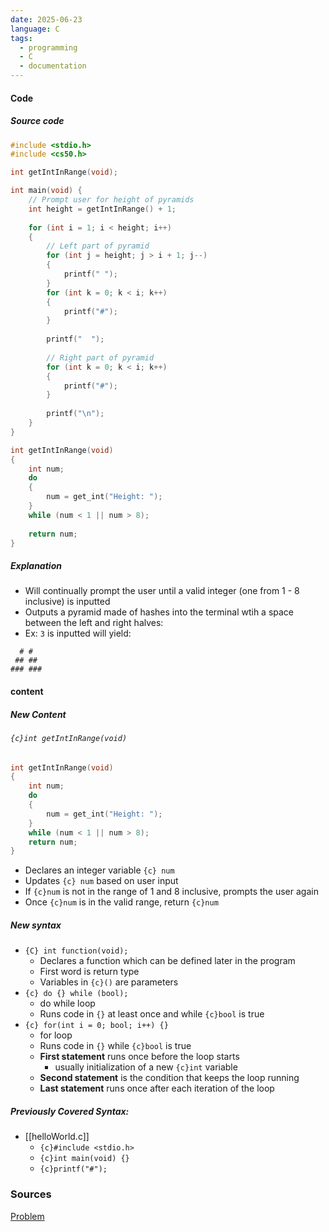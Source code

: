 ```yaml
---
date: 2025-06-23
language: C
tags:
  - programming
  - C
  - documentation
---
```

#### Code
##### Source code
```c title:"mario.c"
#include <stdio.h>
#include <cs50.h>

int getIntInRange(void);

int main(void) {
	// Prompt user for height of pyramids
    int height = getIntInRange() + 1;
	
    for (int i = 1; i < height; i++)
    {
        // Left part of pyramid
        for (int j = height; j > i + 1; j--)
        {
            printf(" ");
        }
        for (int k = 0; k < i; k++)
        {
            printf("#");
        }
		
        printf("  ");
		
        // Right part of pyramid
        for (int k = 0; k < i; k++)
        {
            printf("#");
        }
		
        printf("\n");
    }
}

int getIntInRange(void)
{
    int num;
    do
    {
        num = get_int("Height: ");
    }
    while (num < 1 || num > 8);
	
    return num;
}
```

##### Explanation
- Will continually prompt the user until a valid integer (one from 1 - 8 inclusive) is inputted
- Outputs a pyramid made of hashes into the terminal wtih a space between the left and right halves:
- Ex: `3` is inputted will yield:
```
  # #
 ## ## 
### ###
```

#### content

##### New Content

###### `{c}int getIntInRange(void)` 

```c
int getIntInRange(void)
{
    int num;
    do
    {
        num = get_int("Height: ");
    }
    while (num < 1 || num > 8);
    return num;
}
```

- Declares an integer variable `{c} num`
- Updates `{c} num` based on user input
- If `{c}num` is not in the range of 1 and 8 inclusive, prompts the user again
- Once `{c}num` is in the valid range, return `{c}num`

##### New syntax
- `{C} int function(void);`
	- Declares a function which can be defined later in the program
	- First word is return type
	- Variables in `{c}()` are parameters
- `{c} do {} while (bool);` 
	- do while loop
	- Runs code in `{}` at least once and while `{c}bool` is true
- `{c} for(int i = 0; bool; i++) {}` 
	- for loop
	- Runs code in `{}` while `{c}bool` is true
	- **First statement** runs once before the loop starts
		- usually initialization of a new `{c}int` variable
	- **Second statement** is the condition that keeps the loop running
	- **Last statement** runs once after each iteration of the loop

##### Previously Covered Syntax:
- [[helloWorld.c]] 
	- `{c}#include <stdio.h>` 
	- `{c}int main(void) {}`
	- `{c}printf("#");` 
### Sources
[Problem](https://cs50.harvard.edu/x/2025/psets/1/mario/more/)

